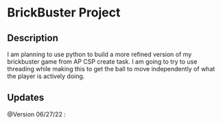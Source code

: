 # BrickBuster Project

## Description

I am planning to use python to build a more refined version of my brickbuster game from AP CSP create task. I am going to try to use threading while making this to get the ball to move independently  of what the player is actively doing.

## Updates

@Version 06/27/22 : 
